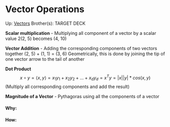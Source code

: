 # Vector Operations

Up: [Vectors](vectors)
Brother(s):
TARGET DECK

**Scalar multiplication** - Multiplying all component of a vector by a scalar value
	2(2, 5) becomes (4, 10)

**Vector Addition** - Adding the corresponding components of two vectors together
	(2, 5) + (1, 1) = (3, 6)
	Geometrically, this is done by joining the tip of one vector arrow to the tail of another

**Dot Product**
$$ x ∘ y=⟨ x , y ⟩=x_1 y_1+x_2 y_2+...+x _d y_ d=x^T y=|x||y|*cos(x , y ) $$ 
(Multiply all corresponding components and add the result)

**Magnitude of a Vector** - Pythagoras using all the components of a vector



































#### Why:
#### How:










